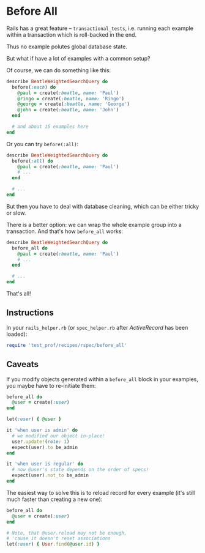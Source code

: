 # Before All

Rails has a great feature – `transactional_tests`, i.e. running each example within a transaction which is roll-backed in the end.

Thus no example polutes global database state.

But what if have a lot of examples with a common setup?

Of course, we can do something like this:

```ruby
describe BeatleWeightedSearchQuery do
  before(:each) do
    @paul = create(:beatle, name: 'Paul')
    @ringo = create(:beatle, name: 'Ringo')
    @george = create(:beatle, name: 'George')
    @john = create(:beatle, name: 'John')
  end

  # and about 15 examples here
end
```

Or you can try `before(:all)`:

```ruby
describe BeatleWeightedSearchQuery do
  before(:all) do
    @paul = create(:beatle, name: 'Paul')
    # ...
  end

  # ...
end
```

But then you have to deal with database cleaning, which can be either tricky or slow.

There is a better option: we can wrap the whole example group into a transaction.
And that's how `before_all` works:

```ruby
describe BeatleWeightedSearchQuery do
  before_all do
    @paul = create(:beatle, name: 'Paul')
    # ...
  end

  # ...
end
```

That's all!

## Instructions

In your `rails_helper.rb` (or `spec_helper.rb` after *ActiveRecord* has been loaded):

```ruby
require 'test_prof/recipes/rspec/before_all'
```

## Caveats

If you modify objects generated within a `before_all` block in your examples, you maybe have to re-initiate them:


```ruby
before_all do
  @user = create(:user)
end

let(:user) { @user }

it 'when user is admin' do
  # we modified our object in-place!
  user.update!(role: 1)
  expect(user).to be_admin
end

it 'when user is regular' do
  # now @user's state depends on the order of specs!
  expect(user).not_to be_admin
end
```

The easiest way to solve this is to reload record for every example (it's still much faster than creating a new one):


```ruby
before_all do
  @user = create(:user)
end

# Note, that @user.reload may not be enough,
# 'cause it doesn't reset associations
let(:user) { User.find(@user.id) }
```
